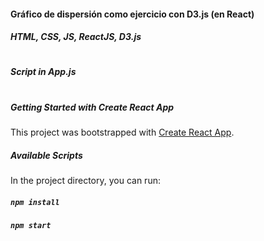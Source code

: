 #### Gráfico de dispersión como ejercicio con D3.js (en React)

##### HTML, CSS, JS, ReactJS, D3.js

#

##### Script in App.js

#

##### Getting Started with Create React App

This project was bootstrapped with [Create React App](https://github.com/facebook/create-react-app).

##### Available Scripts

In the project directory, you can run:

##### `npm install`

##### `npm start`
